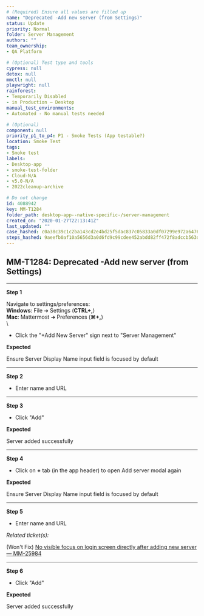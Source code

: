 ```yaml
---
# (Required) Ensure all values are filled up
name: "Deprecated -Add new server (from Settings)"
status: Update
priority: Normal
folder: Server Management
authors: ""
team_ownership: 
- QA Platform

# (Optional) Test type and tools
cypress: null
detox: null
mmctl: null
playwright: null
rainforest: 
- Temporarily Disabled
- in Production — Desktop
manual_test_environments: 
- Automated - No manual tests needed

# (Optional)
component: null
priority_p1_to_p4: P1 - Smoke Tests (App testable?)
location: Smoke Test
tags: 
- Smoke test
labels: 
- Desktop-app
- smoke-test-folder
- Cloud-N/A
- v5.0-N/A
- 2022cleanup-archive

# Do not change
id: 4088942
key: MM-T1284
folder_path: desktop-app--native-specific-/server-management
created_on: "2020-01-27T22:13:41Z"
last_updated: ""
case_hashed: c0a38c39c1c2ba143cd2e4bd25f5dac837c05833a0df07299e972a6476b15d8e1871cd40f7a7291ca481b9efc92fa570
steps_hashed: 9aeefb0af10a5656d3a0d6fd9c99cdee452abdd82ff472f8adccb563da424922fe13808140c53ac8888460ea549f3068
---
```


## MM-T1284: Deprecated -Add new server (from Settings)

---

**Step 1**

Navigate to settings/preferences:\
**Windows**: File ➜ Settings (**CTRL+,**)\
**Mac**: Mattermost ➜ Preferences (**⌘+,**)\
\\

- Click the "+Add New Server" sign next to "Server Management"

**Expected**

Ensure Server Display Name input field is focused by default

---

**Step 2**

- Enter name and URL

---

**Step 3**

- Click "Add"

**Expected**

Server added successfully

---

**Step 4**

- Click on **+** tab (in the app header) to open Add server modal again

**Expected**

Ensure Server Display Name input field is focused by default

---

**Step 5**

- Enter name and URL

_Related ticket(s):_

(Won't Fix) [No visible focus on login screen directly after adding new server — MM-25984](https://mattermost.atlassian.net/browse/MM-25984)

---

**Step 6**

- Click "Add"

**Expected**

Server added successfully
